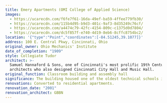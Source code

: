 ```yaml
---
title: Emery Apartments (OMI College of Applied Science)
images:
  - https://ucarecdn.com/f6fe7f61-16da-49ef-ba59-4ffee779fb30/
  - https://ucarecdn.com/115b4d95-b9d3-401c-9af3-8d35249c76cf/
  - https://ucarecdn.com/a4474c79-42fc-4154-809c-c1375d0d7804/
  - https://ucarecdn.com/dc5f857f-e740-4d19-8eb6-8cffc8754bc2/
location: '{"type":"Point","coordinates":[-84.51245,39.1077]}'
address: 100 E. Central Pkwy, Cincinnati, Ohio
original_owner: Ohio Mechanics' Institute
date_of_completion: "1909"
style: Collegiate Tudor
architect: >-
  Samuel Hannaford & Sons, one of Cincinnati's most prolific 19th Century
  architects who also designed Cincinnati City Hall and Music Hall.
original_function: Classroom building and assembly hall
significance: The building housed one of the oldest technical schools in the country.
renovations: Converted to residential apartments.
renovation_date: "2001"
renovation_architect: GBBN
---
```

